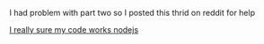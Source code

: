 I had problem with part two so I posted this thrid on reddit for help

[I really sure my code works nodejs](https://www.reddit.com/r/adventofcode/comments/k6s6ii/i_really_sure_my_code_works_nodejs/)